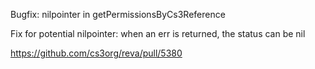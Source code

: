 Bugfix: nilpointer in getPermissionsByCs3Reference

Fix for potential nilpointer: when an err is returned, the status can be nil

https://github.com/cs3org/reva/pull/5380
